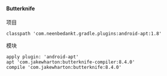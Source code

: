 #### Butterknife
项目
```
classpath 'com.neenbedankt.gradle.plugins:android-apt:1.8'
```
模块
```
apply plugin: 'android-apt'
apt 'com.jakewharton:butterknife-compiler:8.4.0'
compile 'com.jakewharton:butterknife:8.4.0'
```